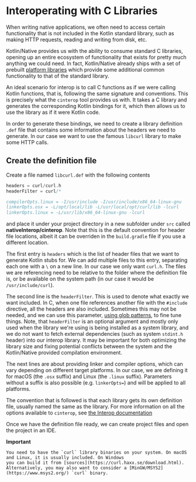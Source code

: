 # Interoperating with C Libraries

When writing native applications, we often need to access certain functionality that is not included in the Kotlin standard library, 
such as making HTTP requests, reading and writing from disk, etc. 

Kotlin/Native provides us with the ability to consume standard C libraries, opening up an entire ecosystem of functionality that exists 
for pretty much anything we could need. In fact, Kotlin/Native already ships with a set of prebuilt [platform libraries](https://github.com/JetBrains/kotlin-native/blob/master/PLATFORM_LIBS.md) which 
provide some additional common functionality to that of the standard library. 

An ideal scenario for interop is to call C functions as if we were calling Kotlin functions, that is, following the same signature and conventions. This is precisely what the 
`cinterop` tool provides us with. It takes a C library and generates the corresponding Kotlin bindings for it, which then allows us
to use the library as if it were Kotlin code. 

In order to generate these bindings, we need to create a library definition `.def` file that contains some information about the headers we need to generate. In our case we want to use the famous `libcurl` library
to make some HTTP calls.

## Create the definition file
 
Create a file named `libcurl.def` with the following contents

<div class="highlight-snippet" mode="c" theme="idea">

```c
headers = curl/curl.h
headerFilter = curl/*

compilerOpts.linux = -I/usr/include -I/usr/include/x86_64-linux-gnu
linkerOpts.osx = -L/opt/local/lib -L/usr/local/opt/curl/lib -lcurl
linkerOpts.linux = -L/usr/lib/x86_64-linux-gnu -lcurl
```

</div>

and place it under your project directory in a new subfolder under `src` called **nativeInterop/cinterop**. Note that this is the default convention for header file locations, albeit it can be overriden 
in the `build.gradle` file if you use a different location. 

The first entry is `headers` which is the list of header files that we want to generate 
Kotlin stubs for. We can add multiple files to this entry, separating each one with a `\` on a new line. In our case we only want `curl.h`. The files we are referencing
need to be relative to the folder where the definition file is, or be available on the system path (in our case it would be `/usr/include/curl`).

The second line is the `headerFilter`. This is used to denote what exactly we want included. In C, when one file references another file with the `#include` directive, 
all the headers are also included. Sometimes this may not be needed, and we can use this parameter, [using glob patterns](https://en.wikipedia.org/wiki/Glob_(programming)), to fine tune things. 
Note, that `headerFilter` is an optional argument and mostly only used when the library we're using is being installed as a system library, and we do not want to fetch external dependencies 
(such as system `stdint.h` header) into our interop library. It may be important for both optimizing the library size and fixing potential conflicts between the system and the Kotlin/Native provided compilation environment.

The next lines are about providing linker and compiler options, which can vary depending on different target platforms. In our case, we are defining it for macOS (the `.osx` suffix) and Linux (the `.linux` suffix).
Parameters without a suffix is also possible (e.g. `linkerOpts=`) and will be applied to all platforms. 

The convention that is followed is that each library gets its own definition file, usually named the same as the library. For more information on all
the options available to `cinterop`, see [the Interop documentation](/docs/reference/native/c_interop.html)

Once we have the definition file ready, we can 
create project files and open the project in an IDE.


**Important**

```
You need to have the `curl` library binaries on your system. On macOS and Linux, it is usually included. On Windows
you can build it from [sources](https://curl.haxx.se/download.html). Alternatively, you may also want to consider a [MinGW/MSYS2](https://www.msys2.org/) `curl` binary.
```

